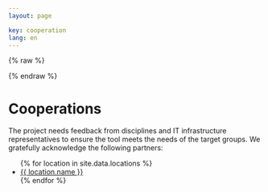 ```yaml
---
layout: page

key: cooperation
lang: en
---
```


<link rel="stylesheet" href="{{ site.baseurl }}/css/leaflet.css" />

<script>
    var _locations = {{ site.data.locations | jsonify }};
</script>

{% raw  %}
<script id="marker-template" type="text/x-handlebars-template">
    <h4>{{name}}</h4>

    <dl>
        {{#if url}}
        <dt>URL</dt>
        <dd><a href="{{url}}" target="_blank">{{url}}</a></dd>
        {{/if}}
        {{#if contact}}
        <dt>Contact</dt>
        <dd>{{contact}}</dd>
        {{/if}}
    </dl>
</script>
{% endraw %}

<script src="{{ site.baseurl }}/js/handlebars.min.js"></script>
<script src="{{ site.baseurl }}/js/leaflet.js"></script>
<script src="{{ site.baseurl }}/js/map.js"></script>

<div id="map" class="map"></div>

Cooperations
============

The project needs feedback from disciplines and IT infrastructure representatives to ensure the tool meets the needs of the target groups. We gratefully acknowledge the following partners:

<ul>
{% for location in site.data.locations %}
    <li>
        <a href="{{ location.url }}">{{ location.name }}</a>
    </li>
{% endfor %}
</ul>
